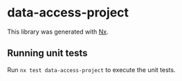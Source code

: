 # data-access-project

This library was generated with [Nx](https://nx.dev).

## Running unit tests

Run `nx test data-access-project` to execute the unit tests.
